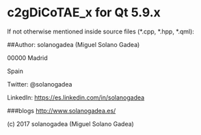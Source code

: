 # c2gDiCoTAE_x for Qt 5.9.x
If not otherwise mentioned inside source files (*.cpp, *.hpp, *.qml):

##Author: 
solanogadea (Miguel Solano Gadea)

00000 Madrid

Spain

Twitter: @solanogadea

LinkedIn: https://es.linkedin.com/in/solanogadea

###blogs
http://www.solanogadea.es/

(c) 2017 solanogadea (Miguel Solano Gadea)
